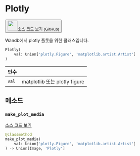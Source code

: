 # Plotly

<p><button style={{display: 'flex', alignItems: 'center', backgroundColor: 'white', border: '1px solid #ddd', padding: '10px', borderRadius: '6px', cursor: 'pointer', boxShadow: '0 2px 3px rgba(0,0,0,0.1)', transition: 'all 0.3s'}}><a href='https://www.github.com/wandb/wandb/tree/v0.18.0/wandb/sdk/data_types/plotly.py#L33-L82' style={{fontSize: '1.2em', display: 'flex', alignItems: 'center'}}><img src='https://github.githubassets.com/images/modules/logos_page/GitHub-Mark.png' height='32px' width='32px' style={{marginRight: '10px'}}/>소스 코드 보기 (GitHub)</a></button></p>

Wandb에서 plotly 플롯을 위한 클래스입니다.

```python
Plotly(
    val: Union['plotly.Figure', 'matplotlib.artist.Artist']
)
```

| 인수 |  |
| :--- | :--- |
|  `val` |  matplotlib 또는 plotly figure |

## 메소드

### `make_plot_media`

[소스 코드 보기](https://www.github.com/wandb/wandb/tree/v0.18.0/wandb/sdk/data_types/plotly.py#L42-L50)

```python
@classmethod
make_plot_media(
    val: Union['plotly.Figure', 'matplotlib.artist.Artist']
) -> Union[Image, 'Plotly']
```